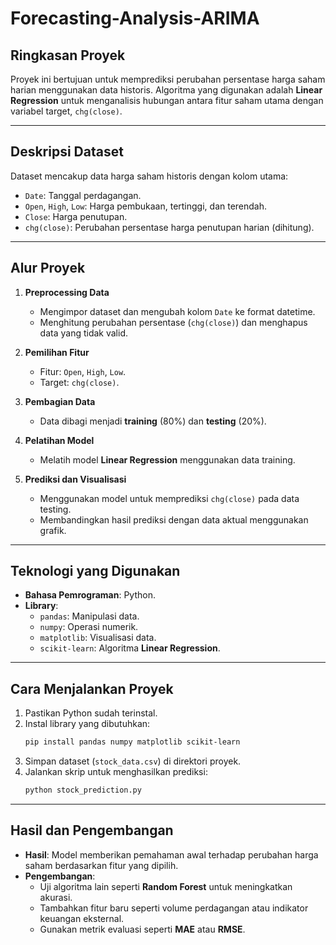 # Forecasting-Analysis-ARIMA

## **Ringkasan Proyek**
Proyek ini bertujuan untuk memprediksi perubahan persentase harga saham harian menggunakan data historis. Algoritma yang digunakan adalah **Linear Regression** untuk menganalisis hubungan antara fitur saham utama dengan variabel target, `chg(close)`.

---

## **Deskripsi Dataset**
Dataset mencakup data harga saham historis dengan kolom utama:
- `Date`: Tanggal perdagangan.
- `Open`, `High`, `Low`: Harga pembukaan, tertinggi, dan terendah.
- `Close`: Harga penutupan.
- `chg(close)`: Perubahan persentase harga penutupan harian (dihitung).

---

## **Alur Proyek**

1. **Preprocessing Data**
   - Mengimpor dataset dan mengubah kolom `Date` ke format datetime.
   - Menghitung perubahan persentase (`chg(close)`) dan menghapus data yang tidak valid.

2. **Pemilihan Fitur**
   - Fitur: `Open`, `High`, `Low`.
   - Target: `chg(close)`.

3. **Pembagian Data**
   - Data dibagi menjadi **training** (80%) dan **testing** (20%).

4. **Pelatihan Model**
   - Melatih model **Linear Regression** menggunakan data training.

5. **Prediksi dan Visualisasi**
   - Menggunakan model untuk memprediksi `chg(close)` pada data testing.
   - Membandingkan hasil prediksi dengan data aktual menggunakan grafik.

---

## **Teknologi yang Digunakan**
- **Bahasa Pemrograman**: Python.
- **Library**:
  - `pandas`: Manipulasi data.
  - `numpy`: Operasi numerik.
  - `matplotlib`: Visualisasi data.
  - `scikit-learn`: Algoritma **Linear Regression**.

---

## **Cara Menjalankan Proyek**
1. Pastikan Python sudah terinstal.
2. Instal library yang dibutuhkan:
   ```bash
   pip install pandas numpy matplotlib scikit-learn
   ```
3. Simpan dataset (`stock_data.csv`) di direktori proyek.
4. Jalankan skrip untuk menghasilkan prediksi:
   ```bash
   python stock_prediction.py
   ```

---

## **Hasil dan Pengembangan**
- **Hasil**: Model memberikan pemahaman awal terhadap perubahan harga saham berdasarkan fitur yang dipilih.
- **Pengembangan**:
  - Uji algoritma lain seperti **Random Forest** untuk meningkatkan akurasi.
  - Tambahkan fitur baru seperti volume perdagangan atau indikator keuangan eksternal.
  - Gunakan metrik evaluasi seperti **MAE** atau **RMSE**.


